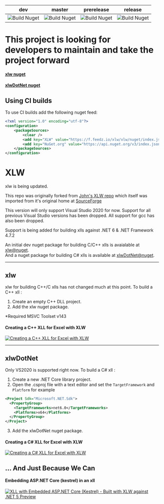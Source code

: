 
| dev | master | prerelease | release |
|:----------:|:----------:|:----------:|:--------------:|
|![Build Nuget](https://github.com/xlw/xlw/workflows/Build%20Nuget/badge.svg?branch=dev)|![Build Nuget](https://github.com/xlw/xlw/workflows/Build%20Nuget/badge.svg?branch=master) |![Build Nuget](https://github.com/xlw/xlw/workflows/Build%20Nuget/badge.svg?branch=prerelease)|![Build Nuget](https://github.com/xlw/xlw/workflows/Build%20Nuget/badge.svg?branch=release)|


# **This project is looking for developers to maintain and take the project forward** #

#### [xlw nuget](https://www.nuget.org/packages/xlw/)   
#### [xlwDotNet nuget](https://www.nuget.org/packages/xlwDotNet/)

## Using CI builds

To use CI builds add the following nuget feed:

```xml
<?xml version="1.0" encoding="utf-8"?>
<configuration>
    <packageSources>
        <clear />
        <add key="XLW" value="https://f.feedz.io/xlw/xlw/nuget/index.json" />
        <add key="NuGet.org" value="https://api.nuget.org/v3/index.json" />
    </packageSources>
</configuration>
```




# **XLW**
xlw is being updated.

This repo was originally forked from [John's XLW repo](https://github.com/JohnAdders/xlw) which itself was imported from it's original home at [SourceForge](https://sourceforge.net/projects/xlw/)


This version will only support Visual Studio 2020 for now. Support for all previous Visual Studio versions has been dropped. All support for gcc has also been dropped.

Support is being added for building xlls against .NET 6 & .NET Framework 4.7.2


An initial dev nuget package  for building C/C++ xlls is avaialable at [xlw@nuget](https://www.nuget.org/packages/xlw/).\
And a nuget package for building C# xlls is available at [xlwDotNet@nuget](https://www.nuget.org/packages/xlwDotNet).

---

## xlw
xlw for building C++/C xlls has not changed much at this point.
To build a C++ xll :
1. Create an empty C++ DLL project.
2. Add the xlw nuget package.

*Required MSVC Toolset v143

#### Creating a C++ XLL for Excel with XLW
[![Creating a C++ XLL for Excel with XLW](https://img.youtube.com/vi/k0V6nvWjMnI/0.jpg)](https://www.youtube.com/watch?v=k0V6nvWjMnI)      

---

## xlwDotNet
Only VS2020 is supported right now. 
To build a C# xll :
1. Create a new .NET Core library project. 
2. Open the .csproj file with a text editor and set the  `TargetFramework` and  `Platform` for example
```xml
<Project Sdk="Microsoft.NET.Sdk">
  <PropertyGroup>
    <TargetFrameworks>net6.0</TargetFrameworks>
    <Platforms>x64</Platforms>
  </PropertyGroup>
</Project>
```
3. Add the xlwDotNet nuget package.

#### Creating a C\# XLL for Excel with XLW
[![Creating a C\# XLL for Excel with XLW](https://img.youtube.com/vi/GH0Phpo5S7k/0.jpg)](https://www.youtube.com/watch?v=GH0Phpo5S7k)


## ... And Just Because We Can

#### Embedding ASP.NET Core (kestrel) in an xll 

[![XLL with Embedded ASP.NET Core (Kestrel) - Built with XLW against .NET 5 Preview](https://img.youtube.com/vi/mQyRnNpG2C4/0.jpg)](https://www.youtube.com/watch?v=mQyRnNpG2C4)


